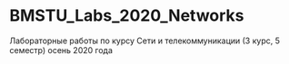 # BMSTU_Labs_2020_Networks

Лабораторные работы по курсу Сети и телекоммуникации (3 курс, 5 семестр) осень 2020 года
